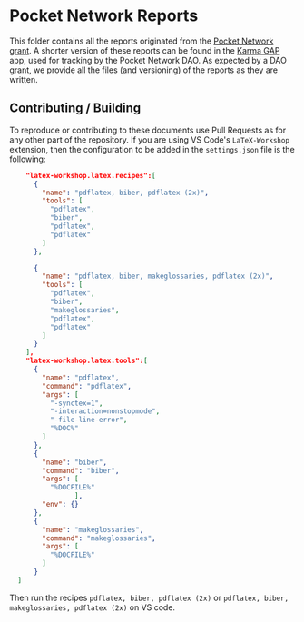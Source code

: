 # Pocket Network Reports

This folder contains all the reports originated from the [Pocket Network grant](https://forum.pokt.network/t/open-pokt-ai-lab-socket/5056).
A shorter version of these reports can be found in the [Karma GAP](https://gap.karmahq.xyz/project/poktscan---pnyx/grants?tab=overview&grantId=0x910b75daac071c3957b9398c37c9ec8cb82297047a96f8ce5b116673d275402d) app, used for tracking by the Pocket Network DAO. As expected by a DAO grant, we provide all the files (and versioning) of the reports as they are written.

## Contributing / Building

To reproduce or contributing to these documents use Pull Requests as for any other part of the repository. If you are using VS Code's `LaTeX-Workshop`  extension, then the configuration to be added in the `settings.json` file is the following:

```json
    "latex-workshop.latex.recipes":[
      {
        "name": "pdflatex, biber, pdflatex (2x)",
        "tools": [
          "pdflatex",
          "biber",
          "pdflatex",
          "pdflatex"
        ]
      },

      {
        "name": "pdflatex, biber, makeglossaries, pdflatex (2x)",
        "tools": [
          "pdflatex",
          "biber",
          "makeglossaries",
          "pdflatex",
          "pdflatex"
        ]
      }      
    ],   
    "latex-workshop.latex.tools":[
      {
        "name": "pdflatex",
        "command": "pdflatex",
        "args": [
          "-synctex=1",
          "-interaction=nonstopmode",
          "-file-line-error",
          "%DOC%"
        ]
      },
      {
        "name": "biber",
        "command": "biber",
        "args": [
          "%DOCFILE%"
                ],
        "env": {}
      },             
      {
        "name": "makeglossaries",
        "command": "makeglossaries",
        "args": [
          "%DOCFILE%"
        ]
      }
  ]
```

Then run the recipes `pdflatex, biber, pdflatex (2x)` or `pdflatex, biber, makeglossaries, pdflatex (2x)` on VS code.